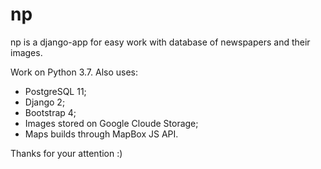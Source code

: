 # np
np is a django-app for easy work with database of newspapers and their images.

Work on Python 3.7. Also uses:
* PostgreSQL 11;
* Django 2;
* Bootstrap 4;
* Images stored on Google Cloude Storage;
* Maps builds through MapBox JS API.

Thanks for your attention :)
